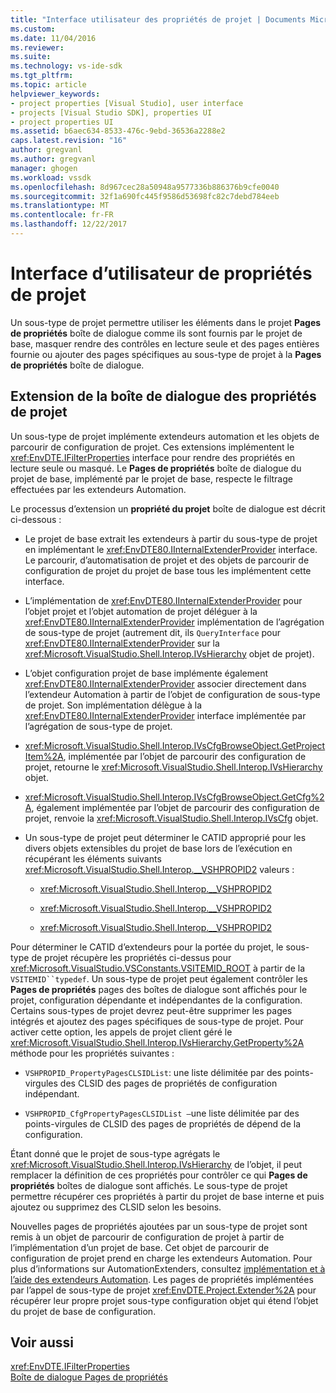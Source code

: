 ```yaml
---
title: "Interface utilisateur des propriétés de projet | Documents Microsoft"
ms.custom: 
ms.date: 11/04/2016
ms.reviewer: 
ms.suite: 
ms.technology: vs-ide-sdk
ms.tgt_pltfrm: 
ms.topic: article
helpviewer_keywords:
- project properties [Visual Studio], user interface
- projects [Visual Studio SDK], properties UI
- project properties UI
ms.assetid: b6aec634-8533-476c-9ebd-36536a2288e2
caps.latest.revision: "16"
author: gregvanl
ms.author: gregvanl
manager: ghogen
ms.workload: vssdk
ms.openlocfilehash: 8d967cec28a50948a9577336b886376b9cfe0040
ms.sourcegitcommit: 32f1a690fc445f9586d53698fc82c7debd784eeb
ms.translationtype: MT
ms.contentlocale: fr-FR
ms.lasthandoff: 12/22/2017
---
```

# <a name="project-property-user-interface"></a>Interface d’utilisateur de propriétés de projet
Un sous-type de projet permettre utiliser les éléments dans le projet **Pages de propriétés** boîte de dialogue comme ils sont fournis par le projet de base, masquer rendre des contrôles en lecture seule et des pages entières fournie ou ajouter des pages spécifiques au sous-type de projet à la **Pages de propriétés** boîte de dialogue.  
  
## <a name="extending-the-project-property-dialog-box"></a>Extension de la boîte de dialogue des propriétés de projet  
 Un sous-type de projet implémente extendeurs automation et les objets de parcourir de configuration de projet. Ces extensions implémentent le <xref:EnvDTE.IFilterProperties> interface pour rendre des propriétés en lecture seule ou masqué. Le **Pages de propriétés** boîte de dialogue du projet de base, implémenté par le projet de base, respecte le filtrage effectuées par les extendeurs Automation.  
  
 Le processus d’extension un **propriété du projet** boîte de dialogue est décrit ci-dessous :  
  
-   Le projet de base extrait les extendeurs à partir du sous-type de projet en implémentant le <xref:EnvDTE80.IInternalExtenderProvider> interface. Le parcourir, d’automatisation de projet et des objets de parcourir de configuration de projet du projet de base tous les implémentent cette interface.  
  
-   L’implémentation de <xref:EnvDTE80.IInternalExtenderProvider> pour l’objet projet et l’objet automation de projet déléguer à la <xref:EnvDTE80.IInternalExtenderProvider> implémentation de l’agrégation de sous-type de projet (autrement dit, ils `QueryInterface` pour <xref:EnvDTE80.IInternalExtenderProvider> sur la <xref:Microsoft.VisualStudio.Shell.Interop.IVsHierarchy> objet de projet).  
  
-   L’objet configuration projet de base implémente également <xref:EnvDTE80.IInternalExtenderProvider> associer directement dans l’extendeur Automation à partir de l’objet de configuration de sous-type de projet. Son implémentation délègue à la <xref:EnvDTE80.IInternalExtenderProvider> interface implémentée par l’agrégation de sous-type de projet.  
  
-   <xref:Microsoft.VisualStudio.Shell.Interop.IVsCfgBrowseObject.GetProjectItem%2A>, implémentée par l’objet de parcourir des configuration de projet, retourne le <xref:Microsoft.VisualStudio.Shell.Interop.IVsHierarchy> objet.  
  
-   <xref:Microsoft.VisualStudio.Shell.Interop.IVsCfgBrowseObject.GetCfg%2A>, également implémentée par l’objet de parcourir des configuration de projet, renvoie la <xref:Microsoft.VisualStudio.Shell.Interop.IVsCfg> objet.  
  
-   Un sous-type de projet peut déterminer le CATID approprié pour les divers objets extensibles du projet de base lors de l’exécution en récupérant les éléments suivants <xref:Microsoft.VisualStudio.Shell.Interop.__VSHPROPID2> valeurs :  
  
    -   <xref:Microsoft.VisualStudio.Shell.Interop.__VSHPROPID2>  
  
    -   <xref:Microsoft.VisualStudio.Shell.Interop.__VSHPROPID2>  
  
    -   <xref:Microsoft.VisualStudio.Shell.Interop.__VSHPROPID2>  
  
 Pour déterminer le CATID d’extendeurs pour la portée du projet, le sous-type de projet récupère les propriétés ci-dessus pour <xref:Microsoft.VisualStudio.VSConstants.VSITEMID_ROOT> à partir de la `VSITEMID``typedef`. Un sous-type de projet peut également contrôler les **Pages de propriétés** pages des boîtes de dialogue sont affichés pour le projet, configuration dépendante et indépendantes de la configuration. Certains sous-types de projet devrez peut-être supprimer les pages intégrés et ajoutez des pages spécifiques de sous-type de projet. Pour activer cette option, les appels de projet client géré le <xref:Microsoft.VisualStudio.Shell.Interop.IVsHierarchy.GetProperty%2A> méthode pour les propriétés suivantes :  
  
-   `VSHPROPID_PropertyPagesCLSIDList`: une liste délimitée par des points-virgules des CLSID des pages de propriétés de configuration indépendant.  
  
-   `VSHPROPID_CfgPropertyPagesCLSIDList —`une liste délimitée par des points-virgules de CLSID des pages de propriétés de dépend de la configuration.  
  
 Étant donné que le projet de sous-type agrégats le <xref:Microsoft.VisualStudio.Shell.Interop.IVsHierarchy> de l’objet, il peut remplacer la définition de ces propriétés pour contrôler ce qui **Pages de propriétés** boîtes de dialogue sont affichés. Le sous-type de projet permettre récupérer ces propriétés à partir du projet de base interne et puis ajoutez ou supprimez des CLSID selon les besoins.  
  
 Nouvelles pages de propriétés ajoutées par un sous-type de projet sont remis à un objet de parcourir de configuration de projet à partir de l’implémentation d’un projet de base. Cet objet de parcourir de configuration de projet prend en charge les extendeurs Automation. Pour plus d’informations sur AutomationExtenders, consultez [implémentation et à l’aide des extendeurs Automation](http://msdn.microsoft.com/Library/0d5c218c-f412-4b28-ab0c-33a611f62356). Les pages de propriétés implémentées par l’appel de sous-type de projet <xref:EnvDTE.Project.Extender%2A> pour récupérer leur propre projet sous-type configuration objet qui étend l’objet du projet de base de configuration.  
  
## <a name="see-also"></a>Voir aussi  
 <xref:EnvDTE.IFilterProperties>   
 [Boîte de dialogue Pages de propriétés](http://msdn.microsoft.com/en-us/4a3d34ac-ed03-45e8-ae60-a0e1aad300e4)